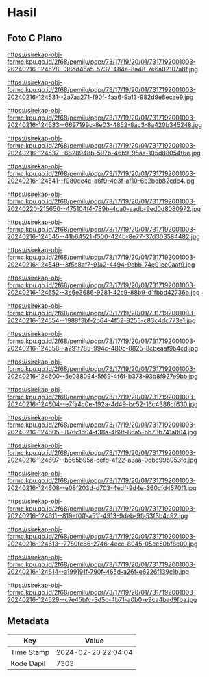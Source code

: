 # Hasil

## Foto C Plano

https://sirekap-obj-formc.kpu.go.id/2f68/pemilu/pdpr/73/17/19/20/01/7317192001003-20240216-124528--38dd45a5-5737-484a-8a48-7e6a02107a8f.jpg

https://sirekap-obj-formc.kpu.go.id/2f68/pemilu/pdpr/73/17/19/20/01/7317192001003-20240216-124531--2a7aa271-f90f-4aa6-9a13-982d9e8ecae9.jpg

https://sirekap-obj-formc.kpu.go.id/2f68/pemilu/pdpr/73/17/19/20/01/7317192001003-20240216-124533--6697199c-8e03-4852-8ac3-8a420b345248.jpg

https://sirekap-obj-formc.kpu.go.id/2f68/pemilu/pdpr/73/17/19/20/01/7317192001003-20240216-124537--6828948b-597b-46b9-95aa-105d88054f6e.jpg

https://sirekap-obj-formc.kpu.go.id/2f68/pemilu/pdpr/73/17/19/20/01/7317192001003-20240216-124541--f080ce4c-a6f9-4e3f-af10-6b2beb82cdc4.jpg

https://sirekap-obj-formc.kpu.go.id/2f68/pemilu/pdpr/73/17/19/20/01/7317192001003-20240220-215650--475104f4-789b-4ca0-aadb-9ed0d8080972.jpg

https://sirekap-obj-formc.kpu.go.id/2f68/pemilu/pdpr/73/17/19/20/01/7317192001003-20240216-124545--41b64521-f500-424b-8e77-37d303584482.jpg

https://sirekap-obj-formc.kpu.go.id/2f68/pemilu/pdpr/73/17/19/20/01/7317192001003-20240216-124549--3f5c8af7-91a2-4494-9cbb-74e91ee0aaf9.jpg

https://sirekap-obj-formc.kpu.go.id/2f68/pemilu/pdpr/73/17/19/20/01/7317192001003-20240216-124552--3e6e3686-9281-42c9-88b9-d1fbbd42736b.jpg

https://sirekap-obj-formc.kpu.go.id/2f68/pemilu/pdpr/73/17/19/20/01/7317192001003-20240216-124554--1988f3bf-2b64-4f52-8255-c83c4dc773e1.jpg

https://sirekap-obj-formc.kpu.go.id/2f68/pemilu/pdpr/73/17/19/20/01/7317192001003-20240216-124558--a291f785-994c-480c-8825-8cbeaaf9b4cd.jpg

https://sirekap-obj-formc.kpu.go.id/2f68/pemilu/pdpr/73/17/19/20/01/7317192001003-20240216-124600--5e088094-5f69-4f6f-b373-93b8f927e9bb.jpg

https://sirekap-obj-formc.kpu.go.id/2f68/pemilu/pdpr/73/17/19/20/01/7317192001003-20240216-124604--e7fa4c0e-192a-4d49-bc52-16c4386cf630.jpg

https://sirekap-obj-formc.kpu.go.id/2f68/pemilu/pdpr/73/17/19/20/01/7317192001003-20240216-124605--876c1d04-f38a-469f-86a5-bb73b741a004.jpg

https://sirekap-obj-formc.kpu.go.id/2f68/pemilu/pdpr/73/17/19/20/01/7317192001003-20240216-124607--b565b95a-cefd-4f22-a3aa-0dbc99b053fd.jpg

https://sirekap-obj-formc.kpu.go.id/2f68/pemilu/pdpr/73/17/19/20/01/7317192001003-20240216-124608--e08f203d-d703-4edf-9d4e-360cfd4570f1.jpg

https://sirekap-obj-formc.kpu.go.id/2f68/pemilu/pdpr/73/17/19/20/01/7317192001003-20240216-124611--819ef0ff-a51f-4913-9deb-9fa53f3b4c92.jpg

https://sirekap-obj-formc.kpu.go.id/2f68/pemilu/pdpr/73/17/19/20/01/7317192001003-20240216-124613--7750fc66-2746-4ecc-8045-05ee50bf8e00.jpg

https://sirekap-obj-formc.kpu.go.id/2f68/pemilu/pdpr/73/17/19/20/01/7317192001003-20240216-124614--a199191f-790f-465d-a26f-e6226f139c1b.jpg

https://sirekap-obj-formc.kpu.go.id/2f68/pemilu/pdpr/73/17/19/20/01/7317192001003-20240216-124529--c7e45bfc-3d5c-4b71-a0b0-e9ca4bad9fba.jpg


## Metadata

| Key        | Value               |
| ---------- | ------------------- |
| Time Stamp | 2024-02-20 22:04:04 |
| Kode Dapil | 7303                |



